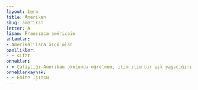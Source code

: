 ```yaml
---
layout: term
title: Amerikan
slug: amerikan
letter: A
lisan: Fransızca américain
anlamlar:
- Amerikalılara özgü olan
ozellikler:
- - sıfat
ornekler:
- - Çalıştığı Amerikan okulunda öğretmen, ılım ılım bir aşk yaşadığını söyler.
orneklerkaynak:
- - Emine Işınsu
---
```

